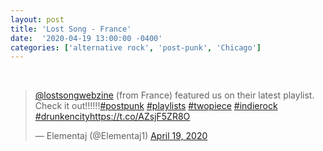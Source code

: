 ```yaml
---
layout: post
title: 'Lost Song - France' 
date:  '2020-04-19 13:00:00 -0400'
categories: ['alternative rock', 'post-punk', 'Chicago']
---
```



<br>

<div class="my-container">
<blockquote class="twitter-tweet"><p lang="en" dir="ltr"><a href="https://twitter.com/lostsongwebzine?ref_src=twsrc%5Etfw">@lostsongwebzine</a> (from France) featured us on their latest playlist. Check it out!!!!!!<a href="https://twitter.com/hashtag/postpunk?src=hash&amp;ref_src=twsrc%5Etfw">#postpunk</a> <a href="https://twitter.com/hashtag/playlists?src=hash&amp;ref_src=twsrc%5Etfw">#playlists</a> <a href="https://twitter.com/hashtag/twopiece?src=hash&amp;ref_src=twsrc%5Etfw">#twopiece</a> <a href="https://twitter.com/hashtag/indierock?src=hash&amp;ref_src=twsrc%5Etfw">#indierock</a> <a href="https://twitter.com/hashtag/drunkencity?src=hash&amp;ref_src=twsrc%5Etfw">#drunkencity</a><a href="https://t.co/AZsjF5ZR8O">https://t.co/AZsjF5ZR8O</a></p>&mdash; Elementaj (@Elementaj1) <a href="https://twitter.com/Elementaj1/status/1251908616078209029?ref_src=twsrc%5Etfw">April 19, 2020</a></blockquote> <script async src="https://platform.twitter.com/widgets.js" charset="utf-8"></script>
</div>

<br>